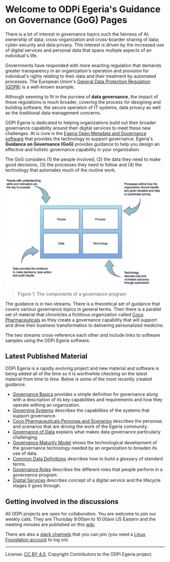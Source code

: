 <!-- SPDX-License-Identifier: CC-BY-4.0 -->
<!-- Copyright Contributors to the ODPi Egeria project. -->

# Welcome to ODPi Egeria's Guidance on Governance (GoG) Pages

There is a lot of interest in governance topics such the fairness of AI;
ownership of data;
cross-organization and cross-boarder sharing of data;
cyber-security and data privacy.
This interest is driven by the increased use of digital services and
personal data that spans multiple aspects of an individual's life.

Governments have responded with more exacting regulation that demands greater
transparency in an organization's operation and provision for individual's rights
relating to their data and their treatment by automated processes.
The European Union's
[General Data Protection Regulation (GDPR)](https://ec.europa.eu/commission/priorities/justice-and-fundamental-rights/data-protection/2018-reform-eu-data-protection-rules_en) is a
well-known example.

Although seeming to fit in the purview of **data governance**,
the impact of these regulations is much broader,
covering the process for designing and building
software, the secure operation of IT systems, data privacy as well as
the traditional data management concerns.

ODPi Egeria is dedicated to helping organizations build out their
broader governance capability around their digital services to meet these
new challenges.  At is core is the
[Egeria Open Metadata and Governance software](https://github.com/odpi/egeria)
that provides the technology to support governance.
Egeria's **Guidance on Governance (GoG)**
provides guidance to help you design an effective and holistic governance
capability in your organization.

The GoG considers (1) the people involved, (2) the data they need
to make good decisions, (3) the processes they need to follow and (4)
the technology that automates much of the routine work.

![Figure 1](governance-components.png)
> Figure 1: The components of a governance program

The guidance is in two streams.  There is a theoretical set of guidance that
covers various governance topics in general terms.
Then there is a parallel set of material that chronicles a fictitious
organization called [Coco Pharmaceuticals](coco-pharmaceuticals)
as they create a governance capability that will support and drive
their business transformation to delivering personalized medicine.

The two streams cross-reference each other and include links to
software samples using the ODPi Egeria software.  


## Latest Published Material

ODPi Egeria is a rapidly evolving project and new material and software
is being added all of the time so it is worthwhile checking on the latest material
from time to time.  Below is some of the most recently created guidance.  

* [Governance Basics](governance-basics) provides a simple definition for governance
along with a description of its key capabilities and requirements and how they operate
withing an organization.
* [Governing Systems](governing-systems) describes the capabilities of the systems that support governance.
* [Coco Pharmaceuticals Personas and Scenarios](https://odpi.github.io/data-governance/coco-pharmaceuticals/) describes the personas and
scenarios that are driving the work of the Egeria community.
* [Governance of Data](governance-of-data) explains what makes data governance particularly challenging. 
* [Governance Maturity Model](maturity-model) shows the technological development of the
governance technology needed by an organization to broaden its use of data.
* [Common Data Definitions](common-data-definitions) describes how to build a glossary of standard terms.
* [Governance Roles](roles) describes the different roles that people perform in a governance program.
* [Digital Services](digital-services) describes concept of a digital service and the lifecycle stages it goes through.



## Getting involved in the discussions

All ODPi projects are open for collaboration.
You are welcome to join our weekly calls. They are Thursday 9:00am to 10:00am US Eastern and the meeting minutes are published on this [wiki](https://github.com/odpi/data-governance/wiki).

There are also a [slack channels](https://odpi.slack.com/) that you can join (you need a [Linux Foundation account](https://identity.linuxfoundation.org) to log on).


----
License: [CC BY 4.0](https://creativecommons.org/licenses/by/4.0/),
Copyright Contributors to the ODPi Egeria project.
